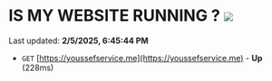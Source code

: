 # IS MY WEBSITE RUNNING ? [![](https://img.shields.io/static/v1?label=Sponsor&message=%E2%9D%A4&logo=GitHub&color=%23fe8e86)](https://github.com/sponsors/Youssef-Lehmam)

Last updated: **2/5/2025, 6:45:44 PM**

- `GET` [https://youssefservice.me](https://youssefservice.me) - **Up** (228ms)

